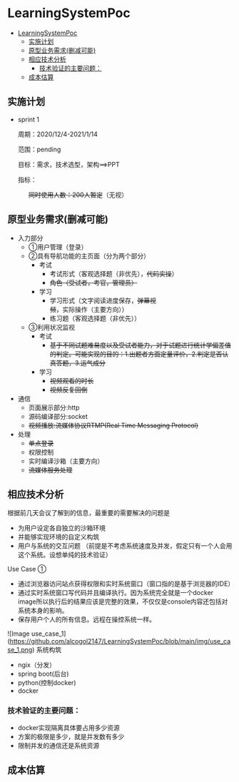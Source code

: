 # LearningSystemPoc
- [LearningSystemPoc](#learningsystempoc)
  - [实施计划](#实施计划)
  - [原型业务需求(删减可能)](#原型业务需求删减可能)
  - [相应技术分析](#相应技术分析)
    - [技术验证的主要问题：](#技术验证的主要问题)
  - [成本估算](#成本估算)
## 实施计划
- sprint 1

    周期：2020/12/4-2021/1/14

    范围：pending

    目标：需求，技术选型，架构==>PPT
    
    指标：
    
&nbsp;&nbsp;&nbsp;&nbsp;&nbsp;&nbsp;&nbsp;&nbsp;&nbsp;&nbsp;&nbsp;&nbsp;~~同时使用人数：200人暂定~~（无视）

## 原型业务需求(删减可能)
- 入力部分
    - ①用户管理（登录）
    - ②具有导航功能的主页面（分为两个部分）
      - 考试
        - 考试形式（客观选择题（非优先），~~代码实操~~）
        - ~~角色（受试者，考官，管理员）~~
      - 学习
        - 学习形式（文字阅读进度保存，~~弹幕视频~~，实际操作（主要方向））
        - 练习题（客观选择题（非优先））
    - ③利用状况监视
      - 考试
        - ~~基于不同试题难易度以及受试者能力，对于试题进行统计学偏差值的判定。可能实现的目的：1.出题者方面定量评价，2.判定是否认真答题，3.运气成分~~
      - 学习
        - ~~视频观看的时长~~
        - ~~视频反复回倒~~
- 通信
  - 页面展示部分:http
  - 源码编译部分:socket
  - ~~视频播放:流媒体协议RTMP(Real Time Messaging Protocol)~~
- 处理
  - ~~单点登录~~
  - 权限控制
  - 实时编译沙箱（主要方向）
  - ~~流媒体服务处理~~

## 相应技术分析
根据前几天会议了解到的信息，最重要的需要解决的问题是
  - 为用户设定各自独立的沙箱环境
  - 并能够实现环境的自定义构筑
  - 用户与系统的交互问题
（前提是不考虑系统速度及并发，假定只有一个人会用这个系统。设想单纯的技术验证）


Use Case ①
  - 通过浏览器访问站点获得权限和实时系统窗口（窗口指的是基于浏览器的IDE）
  - 通过实时系统窗口写代码并且编译执行。因为系统完全就是一个docker image所以执行后的结果应该是完整的效果，不仅仅是console内容还包括对系统本身的影响。
  - 保存用户个人的所有信息。远程在操控系统一样。
  
![Image use_case_1] (https://github.com/alcogol2147/LearningSystemPoc/blob/main/img/use_case_1.png)
系统构筑
  - ngix（分发）
  - spring boot(后台)
  - python(控制docker)
  - docker

### 技术验证的主要问题：
  - docker实现隔离具体要占用多少资源
  - 方案的极限是多少，就是并发数有多少
  - 限制并发的通信还是系统资源
## 成本估算